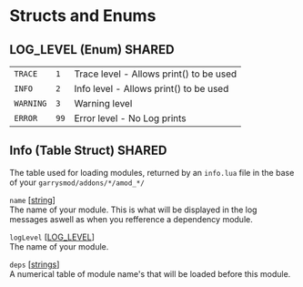 # Structs and Enums

## LOG_LEVEL (Enum) <shared>SHARED</shared>

| | | |
| --- | --- | --- |
| `TRACE`  | `1` | Trace level - Allows print() to be used |
| `INFO`  | `2` | Info level - Allows print() to be used |
| `WARNING`  | `3`  | Warning level |
| `ERROR`  | `99`  | Error level - No Log prints |

## Info (Table Struct) <shared>SHARED</shared>
The table used for loading modules, returned by an `info.lua` file in the base of your `garrysmod/addons/*/amod_*/`

`name` \[[string](https://wiki.facepunch.com/gmod/string)\]<br>
The name of your module. This is what will be displayed in the log messages aswell as when you refference a dependency module.

`logLevel` \[[LOG_LEVEL](#log_level-enums)]<br>
The name of your module.

`deps` \[[strings](https://wiki.facepunch.com/gmod/string)]<br>
A numerical table of module name's that will be loaded before this module.